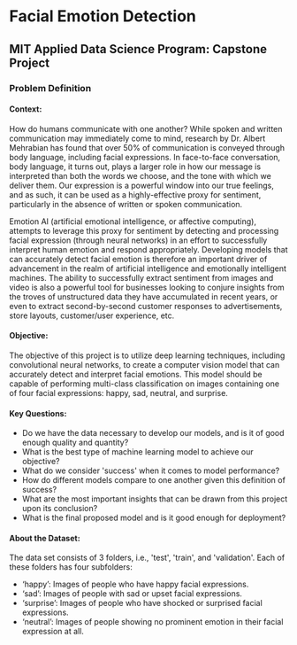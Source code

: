 # Facial Emotion Detection 
## MIT Applied Data Science Program: Capstone Project
### Problem Definition
#### Context:
How do humans communicate with one another? While spoken and written communication may immediately come to mind, research by Dr. Albert Mehrabian has found that over 50% of communication is conveyed through body language, including facial expressions. In face-to-face conversation, body language, it turns out, plays a larger role in how our message is interpreted than both the words we choose, and the tone with which we deliver them. Our expression is a powerful window into our true feelings, and as such, it can be used as a highly-effective proxy for sentiment, particularly in the absence of written or spoken communication.

Emotion AI (artificial emotional intelligence, or affective computing), attempts to leverage this proxy for sentiment by detecting and processing facial expression (through neural networks) in an effort to successfully interpret human emotion and respond appropriately. Developing models that can accurately detect facial emotion is therefore an important driver of advancement in the realm of artificial intelligence and emotionally intelligent machines. The ability to successfully extract sentiment from images and video is also a powerful tool for businesses looking to conjure insights from the troves of unstructured data they have accumulated in recent years, or even to extract second-by-second customer responses to advertisements, store layouts, customer/user experience, etc.

#### Objective:
The objective of this project is to utilize deep learning techniques, including convolutional neural networks, to create a computer vision model that can accurately detect and interpret facial emotions. This model should be capable of performing multi-class classification on images containing one of four facial expressions: happy, sad, neutral, and surprise.

#### Key Questions:
- Do we have the data necessary to develop our models, and is it of good enough quality and quantity?
- What is the best type of machine learning model to achieve our objective?
- What do we consider 'success' when it comes to model performance?
- How do different models compare to one another given this definition of success?
- What are the most important insights that can be drawn from this project upon its conclusion?
- What is the final proposed model and is it good enough for deployment?

#### About the Dataset:
The data set consists of 3 folders, i.e., 'test', 'train', and 'validation'. Each of these folders has four subfolders:
- ‘happy’: Images of people who have happy facial expressions.
- ‘sad’: Images of people with sad or upset facial expressions.
- ‘surprise’: Images of people who have shocked or surprised facial expressions.
- ‘neutral’: Images of people showing no prominent emotion in their facial expression at all.
